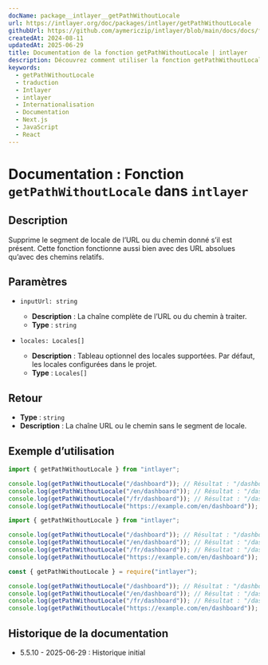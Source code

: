 ```yaml
---
docName: package__intlayer__getPathWithoutLocale
url: https://intlayer.org/doc/packages/intlayer/getPathWithoutLocale
githubUrl: https://github.com/aymericzip/intlayer/blob/main/docs/docs/fr/packages/intlayer/getPathWithoutLocale.md
createdAt: 2024-08-11
updatedAt: 2025-06-29
title: Documentation de la fonction getPathWithoutLocale | intlayer
description: Découvrez comment utiliser la fonction getPathWithoutLocale pour le package intlayer
keywords:
  - getPathWithoutLocale
  - traduction
  - Intlayer
  - intlayer
  - Internationalisation
  - Documentation
  - Next.js
  - JavaScript
  - React
---
```


# Documentation : Fonction `getPathWithoutLocale` dans `intlayer`

## Description

Supprime le segment de locale de l’URL ou du chemin donné s’il est présent. Cette fonction fonctionne aussi bien avec des URL absolues qu’avec des chemins relatifs.

## Paramètres

- `inputUrl: string`

  - **Description** : La chaîne complète de l’URL ou du chemin à traiter.
  - **Type** : `string`

- `locales: Locales[]`
  - **Description** : Tableau optionnel des locales supportées. Par défaut, les locales configurées dans le projet.
  - **Type** : `Locales[]`

## Retour

- **Type** : `string`
- **Description** : La chaîne URL ou le chemin sans le segment de locale.

## Exemple d’utilisation

```typescript codeFormat="typescript"
import { getPathWithoutLocale } from "intlayer";

console.log(getPathWithoutLocale("/dashboard")); // Résultat : "/dashboard"
console.log(getPathWithoutLocale("/en/dashboard")); // Résultat : "/dashboard"
console.log(getPathWithoutLocale("/fr/dashboard")); // Résultat : "/dashboard"
console.log(getPathWithoutLocale("https://example.com/en/dashboard")); // Résultat : "https://example.com/dashboard"
```

```javascript codeFormat="esm"
import { getPathWithoutLocale } from "intlayer";

console.log(getPathWithoutLocale("/dashboard")); // Résultat : "/dashboard"
console.log(getPathWithoutLocale("/en/dashboard")); // Résultat : "/dashboard"
console.log(getPathWithoutLocale("/fr/dashboard")); // Résultat : "/dashboard"
console.log(getPathWithoutLocale("https://example.com/en/dashboard")); // Résultat : "https://example.com/dashboard"
```

```javascript codeFormat="commonjs"
const { getPathWithoutLocale } = require("intlayer");

console.log(getPathWithoutLocale("/dashboard")); // Résultat : "/dashboard"
console.log(getPathWithoutLocale("/en/dashboard")); // Résultat : "/dashboard"
console.log(getPathWithoutLocale("/fr/dashboard")); // Résultat : "/dashboard"
console.log(getPathWithoutLocale("https://example.com/en/dashboard")); // Résultat : "https://example.com/dashboard"
```

## Historique de la documentation

- 5.5.10 - 2025-06-29 : Historique initial
